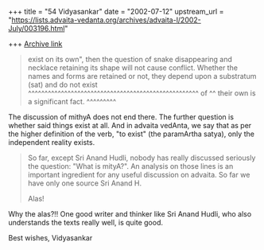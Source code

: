 +++
title = "54 Vidyasankar"
date = "2002-07-12"
upstream_url = "https://lists.advaita-vedanta.org/archives/advaita-l/2002-July/003196.html"

+++
[Archive link](https://lists.advaita-vedanta.org/archives/advaita-l/2002-July/003196.html)

>exist on its own", then the question of snake disappearing and necklace
>retaining its shape will not cause conflict.  Whether the names and forms
>are retained or not, they depend upon a substratum (sat) and do not exist
                      ^^^^^^^^^^^^^^^^^^^^^^^^^^^^^^^^^^^^^^^^^^^^^^^^^^^^
of
^^
>their own is a significant fact.
 ^^^^^^^^^

The discussion of mithyA does not end there. The further question is
whether said things exist at all. And in advaita vedAnta, we say that as
per the higher definition of the verb, "to exist" (the paramArtha satya),
only the independent reality exists.

>So far, except Sri Anand Hudli, nobody has really discussed seriously the
>question: "What is mityA?".  An analysis on those lines is an important
>ingredient for any useful discussion on advaita.  So far we have only one
>source Sri Anand H.
>
>Alas!

Why the alas?!! One good writer and thinker like Sri Anand Hudli, who also
understands the texts really well, is quite good.

Best wishes,
Vidyasankar


